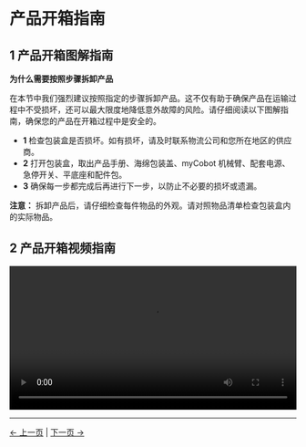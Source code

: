 # 产品开箱指南

## 1 产品开箱图解指南

**为什么需要按照步骤拆卸产品**

在本节中我们强烈建议按照指定的步骤拆卸产品。这不仅有助于确保产品在运输过程中不受损坏，还可以最大限度地降低意外故障的风险。请仔细阅读以下图解指南，确保您的产品在开箱过程中是安全的。

- **1** 检查包装盒是否损坏。如有损坏，请及时联系物流公司和您所在地区的供应商。
- **2** 打开包装盒，取出产品手册、海绵包装盖、myCobot 机械臂、配套电源、急停开关、平底座和配件包。
- **3** 确保每一步都完成后再进行下一步，以防止不必要的损坏或遗漏。

**注意：** 拆卸产品后，请仔细检查每件物品的外观。请对照物品清单检查包装盒内的实际物品。

## 2 产品开箱视频指南

<video id="my-video" class="video-js" controls preload="auto" width="100%"
poster="" data-setup='{"aspectRatio":"16:9"}'>
<source src="https://static.elephantrobotics.com/wp-content/uploads/2022/04/%E8%8B%B1%E6%96%87%E7%89%88320%E5%BC%80%E7%AE%B1END2.mp4"></video>

---

[← 上一页](./4.1-ProductStandardList.md) | [下一页 →](./4.3-Power-onTestGuide.md)